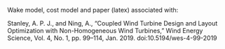 Wake model, cost model and paper (latex) associated with:

Stanley, A. P. J., and Ning, A., “Coupled Wind Turbine Design and Layout Optimization with Non-Homogeneous Wind Turbines,” Wind Energy Science, Vol. 4, No. 1, pp. 99–114, Jan. 2019. doi:10.5194/wes-4-99-2019
